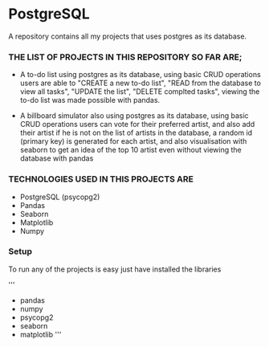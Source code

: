 # PostgreSQL
 A repository contains all my projects that uses postgres as its database.

### THE LIST OF PROJECTS IN THIS REPOSITORY SO FAR ARE;
* A to-do list using postgres as its database, using basic CRUD operations users are able to "CREATE a new to-do list", "READ from the database to view all tasks", "UPDATE the list", "DELETE complted tasks", viewing the to-do list was made possible with pandas.

* A billboard simulator also using postgres as its database, using basic CRUD operations users can vote for their preferred artist, and also add their artist if he is not on the list of artists in the database, a random id (primary key) is generated for each artist, and also visualisation with seaborn to get an idea of the top 10 artist even without viewing the database with pandas

### TECHNOLOGIES USED IN THIS PROJECTS ARE
* PostgreSQL (psycopg2)
* Pandas
* Seaborn
* Matplotlib
* Numpy

### Setup
To run any of the projects is easy just have installed the libraries

'''
* pandas
* numpy
* psycopg2
* seaborn
* matplotlib
'''